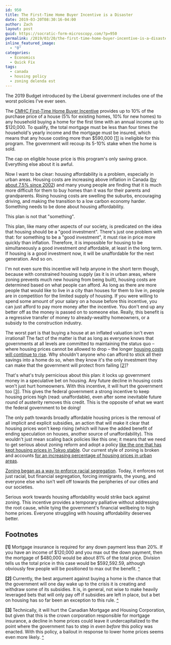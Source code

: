 ```yaml
---
id: 950
title: The First-Time Home Buyer Incentive is a Disaster
date: 2019-03-20T08:30:16-04:00
author: Zach
layout: post
guid: https://socratic-form-microscopy.com/?p=950
permalink: /2019/03/20/the-first-time-home-buyer-incentive-is-a-disaster/
inline_featured_image:
  - "0"
categories:
  - Economics
  - Quick Fix
tags:
  - canada
  - housing policy
  - zoning delenda est
---
```

The 2019 Budget introduced by the Liberal government includes one of the worst policies I've ever seen.

The <a href="https://globalnews.ca/news/5069183/budget-2019-canada-housing-affordability/">CMHC First-Time Home Buyer Incentive</a> provides up to 10% of the purchase price of a house (5% for existing homes, 10% for new homes) to any household buying a home for the first time with an annual income up to $120,000. To qualify, the total mortgage must be less than four times the household's yearly income and the mortgage must be insured, which means that any house costing more than $590,000 <a id="fth-top-1" href="#fth-bot-1">[1]</a> is ineligible for this program. The government will recoup its 5-10% stake when the home is sold.

The cap on eligible house price is this program's only saving grace. Everything else about it is awful.

Now I want to be clear: housing affordability is a problem, especially in urban areas. Housing costs are increasing above inflation in Canada (<a href="https://www150.statcan.gc.ca/t1/tbl1/en/tv.action?pid=1810000501">by about 7.5% since 2002</a>) and many young people are finding that it is much more difficult for them to buy homes than it was for their parents and grandparents. Rising housing costs are swelling the suburbs, encouraging driving, and making the transition to a low carbon economy harder. Something needs to be done about housing affordability.

This plan is not that "something".

This plan, like many other aspects of our society, is predicated on the idea that housing should be a "good investment". There's just one problem with that: for something to be a "good investment", it must rise in price more quickly than inflation. Therefore, it is impossible for housing to be simultaneously a good investment <em>and</em> affordable, at least in the long term. If housing is a good investment now, it will be unaffordable for the next generation. And so on.

I'm not even sure this incentive will help anyone in the short term though, because with constrained housing supply (as it is in urban areas, where zoning prevents much new housing from being built), housing costs are determined based on what people can afford. As long as there are more people that would like to live in a city than houses for them to live in, people are in competition for the limited supply of housing. If you were willing to spend some amount of your salary on a house before this incentive, you can just afford to pay more money after the incentive. You don't end up any better off as the money is passed on to someone else. Really, this benefit is a regressive transfer of money to already-wealthy homeowners, or a subsidy to the construction industry.

The worst part is that buying a house at an inflated valuation isn't even irrational! The fact of the matter is that as long as everyone knows that governments at all levels are committed to maintaining the status quo – where housing prices cannot be allowed to drop – the longer <a href="https://socratic-form-microscopy.com/2018/02/25/not-just-zoning-housing-prices-driven-by-beauty-contests/">housing costs will continue to rise</a>. Why shouldn't anyone who can afford to stick all their savings into a home do so, when they know it's the only investment they can make that the government will protect from failing <a id="fth-top-2" href="#fth-bot-2">[2]</a>?

That's what's truly pernicious about this plan: it locks up government money in a speculative bet on housing. Any future decline in housing costs won't just hurt homeowners. With this incentive, it will hurt the government too <a id="fth-top-3" href="#fth-bot-3">[3]</a>. This gives the federal government a strong incentive to keep housing prices high (read: unaffordable), even after some inevitable future round of austerity removes this credit. This is the opposite of what we want the federal government to be doing!

The only path towards broadly affordable housing prices is the removal of all implicit and explicit subsidies, an action that will make it clear that housing prices won't keep rising (which will have the added benefit of ending speculation on houses, another source of unaffordability). This wouldn't just mean scaling back policies like this one; it means that we need to get serious about zoning reform and adopt a policy <a href="http://urbankchoze.blogspot.com/2014/04/japanese-zoning.html">like the one that has kept housing prices in Tokyo stable</a>. Our current style of zoning is broken and accounts <a href="http://theconversation.com/rba-research-shows-that-zoning-restrictions-are-driving-up-housing-prices-93064">for an increasing percentage of housing prices in urban areas</a>.

<a href="https://www.latimes.com/opinion/livable-city/la-oe-vallianatos-sb-827-housing-zoning-20180402-story.html">Zoning began as a way to enforce racial segregation</a>. Today, it enforces not just racial, but financial segregation, forcing immigrants, the young, and everyone else who isn't well off towards the peripheries of our cities and our societies.

Serious work towards housing affordability would strike back against zoning. This incentive provides a temporary palliative without addressing the root cause, while tying the government's financial wellbeing to high home prices. Everyone struggling with housing affordability deserves better.
<h2>Footnotes</h2>
<strong id="fth-bot-1">[1]</strong> Mortgage insurance is required for any down payment less than 20%. If you have an income of $120,000 and you max out the down payment, then the mortgage of $480,000 would be about 81% of the total price. Division tells us the total price in this case would be $592,592.59, although obviously few people will be positioned to max out the benefit. <a href="#fth-top-1">^</a>

<strong id="fth-bot-2">[2]</strong> Currently, the best argument against buying a home is the chance that the government will one day wake up to the crisis it is creating and withdraw some of its subsidies. It is, in general, not wise to make heavily leveraged bets that will only pay off if subsidies are left in place, but a bet on housing has so far been an exception to this rule. <a href="#fth-top-2">^</a>

<strong id="fth-bot-3">[3] </strong>Technically, it will hurt the Canadian Mortgage and Housing Corporation, but given that this is the crown corporation responsible for mortgage insurance, a decline in home prices could leave it undercapitalized to the point where the government has to step in <em>even before</em> this policy was enacted. With this policy, a bailout in response to lower home prices seems even more likely. <a href="#fth-top-3">^</a>